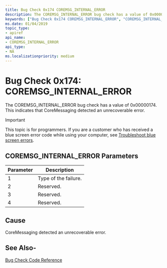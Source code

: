 ```yaml
---
title: Bug Check 0x174 COREMSG_INTERNAL_ERROR
description: The COREMSG_INTERNAL_ERROR bug check has a value of 0x00000174. It indicates that CoreMessaging detected an unrecoverable error.
keywords: ["Bug Check 0x174 COREMSG_INTERNAL_ERROR", "COREMSG_INTERNAL_ERROR"]
ms.date: 01/04/2019
topic_type:
- apiref
api_name:
- COREMSG_INTERNAL_ERROR
api_type:
- NA
ms.localizationpriority: medium
---
```


# Bug Check 0x174: COREMSG\_INTERNAL\_ERROR

The COREMSG_INTERNAL_ERROR bug check has a value of 0x00000174. This indicates that CoreMessaging detected an unrecoverable error.

> [!IMPORTANT]
> This topic is for programmers. If you are a customer who has received a blue screen error code while using your computer, see [Troubleshoot blue screen errors](https://www.windows.com/stopcode).


 
## COREMSG\_INTERNAL\_ERROR Parameters

|Parameter|Description|
|--- |--- |
|1| Type of the failure.|
|2| Reserved. |
|3| Reserved. |
|4| Reserved. |


## Cause

CoreMessaging detected an unrecoverable error.


## See Also-

[Bug Check Code Reference](bug-check-code-reference2.md)


